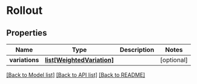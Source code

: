# Rollout

## Properties
Name | Type | Description | Notes
------------ | ------------- | ------------- | -------------
**variations** | [**list[WeightedVariation]**](WeightedVariation.md) |  | [optional] 

[[Back to Model list]](../README.md#documentation-for-models) [[Back to API list]](../README.md#documentation-for-api-endpoints) [[Back to README]](../README.md)


